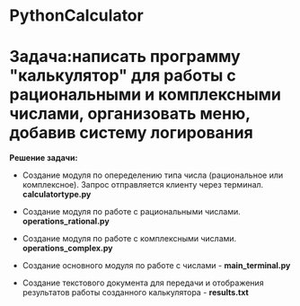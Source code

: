 # PythonCalculator

# Задача:**написать программу "калькулятор" для работы с рациональными и комплексными числами, организовать меню, добавив систему логирования**

**Решение задачи:**

* Создание модуля по опеределению типа числа (рациональное или комплексное). Запрос отправляется клиенту через терминал. **calculatortype.py**

* Создание модуля по работе с рациональными числами. **operations_rational.py**

* Создание модуля по работе с комплексными числами. **operations_complex.py**

* Создание основного модуля по работе с числами - **main_terminal.py**

* Создание текстового документа для передачи и отображения результатов работы созданного калькулятора - **results.txt**

